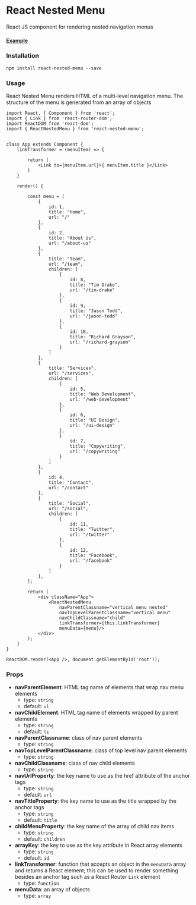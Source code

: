 # React Nested Menu

React JS component for rendering nested navigation menus

#### [Example](https://github.com/gholme4/react-nested-menu/tree/master/example)

### Installation

```
npm install react-nested-menu --save
```

### Usage

React Nested Menu renders HTML of a multi-level navigation menu. The structure of the menu is generated from an array of objects
```
import React, { Component } from 'react';
import { Link } from 'react-router-dom';
import ReactDOM from 'react-dom';
import { ReactNestedMenu } from 'react-nested-menu';


class App extends Component {
    linkTransformer = (menuItem) => {

        return (
            <Link to={menuItem.url}>{ menuItem.title }</Link>
        )
    }

    render() {

        const menu = [
            {
                id: 1,
                title: "Home",
                url: "/"
            },
            {
                id: 2,
                title: "About Us",
                url: "/about-us"
            },
            {
                title: "Team",
                url: "/team",
                children: [
                    {
                        id: 8,
                        title: "Tim Drake",
                        url: "/tim-drake"
                    },
                    {
                        id: 9,
                        title: "Jason Todd",
                        url: "/jason-todd"
                    },
                    {
                        id: 10,
                        title: "Richard Grayson",
                        url: "/richard-grayson"
                    }
                ]
            },
            {
                title: "Services",
                url: "/services",
                children: [
                    {
                        id: 5,
                        title: "Web Development",
                        url: "/web-development"
                    },
                    {
                        id: 6,
                        title: "UI Design",
                        url: "/ui-design"
                    },
                    {
                        id: 7,
                        title: "Copywriting",
                        url: "/copywriting"
                    }
                ]
            },
            {
                id: 4,
                title: "Contact",
                url: "/contact"
            },
            {
                title: "Social",
                url: "/social",
                children: [
                    {
                        id: 11,
                        title: "Twitter",
                        url: "/twitter"
                    },
                    {
                        id: 12,
                        title: "Facebook",
                        url: "/facebook"
                    }
                ]
            },
        ];

        return (
            <div className="App">
                <ReactNestedMenu
                    navParentClassname="vertical menu nested"
                    navTopLevelParentClassname="vertical menu"
                    navChildClassname="child"
                    linkTransformer={this.linkTransformer}
                    menuData={menu}/>
            </div>
        );
    }
}

ReactDOM.render(<App />, document.getElementById('root'));
```

### Props

- **navParentElement**: HTML tag name of elements that wrap nav menu elements
  - type: `string`
  - default: `ul`
- **navChildElement**: HTML tag name of elements wrapped by parent elements
  - type: `string`
  - default: `li`
- **navParentClassname**: class of nav parent elements
  - type: `string`
- **navTopLevelParentClassname**: class of top level nav parent elements
  - type: `string`
- **navChildClassname**: class of nav child elements
  - type: `string`
- **navUrlProperty**: the key name to use as the href attribute of the anchor tags
  - type: `string`
  - default: `url`
- **navTitleProperty**: the key name to use as the title wrapped by the anchor tags
  - type: `string`
  - default: `title`
- **childMenuProperty**: the key name of the array of child nav items
    - type: `string`
    - default: `children`
- **arrayKey**: the key to use as the key attribute in React array elements
  - type: `string`
  - default: `id`
- **linkTransformer**: function that accepts an object in the `menuData` array and returns a React element; this can be used to render something besides an anchor tag such as a React Router `Link` element
  - type: `function`
- **menuData**: an array of objects
  - type: `array`
